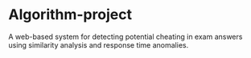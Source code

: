 # Algorithm-project
A web-based system for detecting potential cheating in exam answers using similarity analysis and response time anomalies.
